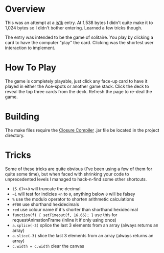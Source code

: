 # Overview

This was an attempt at a [js1k](http://js1k.com/) entry. At 1,538 bytes I didn't quite make it to 1,024 bytes so I didn't bother entering. Learned a few tricks though.

The entry was intended to be the game of solitaire. You play by clicking a card to have the computer "play" the card. Clicking was the shortest user interaction to implement. 

# How To Play

The game is completely playable, just click any face-up card to have it played in either the Ace-spots or another game stack. Click the deck to reveal the top three cards from the deck. Refresh the page to re-deal the game.

# Building

The make files require the [Closure Compiler](https://developers.google.com/closure/compiler/) .jar file be located in the project directory.

# Tricks

Some of these tricks are quite obvious (I've been using a few of them for quite some time), but when faced with shrinking your code to unprecedented levels I managed to hack-n-find some other shortcuts.

- `15.67>>0` will truncate the decimal
- `~i` will test for indicies `+n` to `0`, anything below `0` will be falsey
- `%` use the modulo operator to shorten arithmetic calculations
- `#f00` use shorthand hexidecimals
- `red` use colour name if it's shorter than shorthand hexidecimal
- `function(f) { setTimeout(f, 16.66); }` use this for requestAnimationFrame (inline it if only using once)
- `a.splice(-3)` splice the last 3 elements from an array (always returns an array)
- `a.slice(-3)` slice the last 3 elements from an array (always returns an array)
- `c.width = c.width` clear the canvas